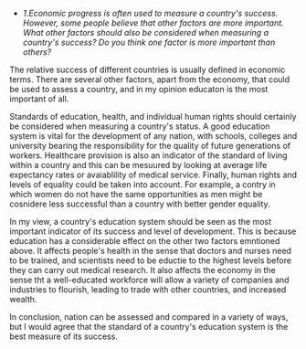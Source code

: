 *  _1.Economic progress is often used to measure a country's success. However, some people believe that other factors are more important. What other factors should also be considered when measuring a country's success? Do you think one factor is more important than others?_

  The relative success of different countries is usually defined in economic terms. There are several other factors, apart from the economy, that could be used to assess a country, and in my opinion educaton is the most important of all.

  Standards of education, health, and individual human rights should certainly be considered when measuring a country's status. A good education system is vital for the development of any nation, with schools, colleges and university bearing the responsibility for the quality of future generations of workers. Healthcare provision is also an indicator of the standard of living within a country and this can be mesuured by looking at average life expectancy rates or avaiablility of medical service. Finally, human rights and levels of equality could be taken into account. For example, a contry in which women do not have the same opportunities as men might be cosnidere less successful than a country with better gender equality.

  In my view, a country's education system should be seen as the most important indicator of its success and level of development. This is because education has a considerable effect on the other two factors emntioned above. It affects people's health in the sense that doctors and nurses need to be trained, and scientists need to be eductie to the highest levels before they can carry out medical research. It also affects the economy in the sense tht a well-educated workforce will allow a variety of companies and industries to flourish, leading to trade with other countries, and increased wealth.

  In conclusion, nation can be assessed and compared in a variety of ways, but I would agree that the standard of a country's education system is the best measure of its success.


